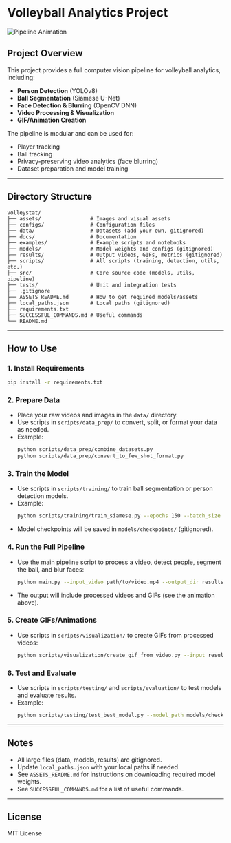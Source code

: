 # Volleyball Analytics Project

![Pipeline Animation](results/video/segments/volleyball_face_blur_animation.gif)

## Project Overview

This project provides a full computer vision pipeline for volleyball analytics, including:
- **Person Detection** (YOLOv8)
- **Ball Segmentation** (Siamese U-Net)
- **Face Detection & Blurring** (OpenCV DNN)
- **Video Processing & Visualization**
- **GIF/Animation Creation**

The pipeline is modular and can be used for:
- Player tracking
- Ball tracking
- Privacy-preserving video analytics (face blurring)
- Dataset preparation and model training

---

## Directory Structure

```
volleystat/
├── assets/                # Images and visual assets
├── configs/               # Configuration files
├── data/                  # Datasets (add your own, gitignored)
├── docs/                  # Documentation
├── examples/              # Example scripts and notebooks
├── models/                # Model weights and configs (gitignored)
├── results/               # Output videos, GIFs, metrics (gitignored)
├── scripts/               # All scripts (training, detection, utils, etc.)
├── src/                   # Core source code (models, utils, pipeline)
├── tests/                 # Unit and integration tests
├── .gitignore
├── ASSETS_README.md       # How to get required models/assets
├── local_paths.json       # Local paths (gitignored)
├── requirements.txt
├── SUCCESSFUL_COMMANDS.md # Useful commands
└── README.md
```

---

## How to Use

### 1. **Install Requirements**
```bash
pip install -r requirements.txt
```

### 2. **Prepare Data**
- Place your raw videos and images in the `data/` directory.
- Use scripts in `scripts/data_prep/` to convert, split, or format your data as needed.
- Example:
  ```bash
  python scripts/data_prep/combine_datasets.py
  python scripts/data_prep/convert_to_few_shot_format.py
  ```

### 3. **Train the Model**
- Use scripts in `scripts/training/` to train ball segmentation or person detection models.
- Example:
  ```bash
  python scripts/training/train_siamese.py --epochs 150 --batch_size 4
  ```
- Model checkpoints will be saved in `models/checkpoints/` (gitignored).

### 4. **Run the Full Pipeline**
- Use the main pipeline script to process a video, detect people, segment the ball, and blur faces:
  ```bash
  python main.py --input_video path/to/video.mp4 --output_dir results/video/segments/
  ```
- The output will include processed videos and GIFs (see the animation above).

### 5. **Create GIFs/Animations**
- Use scripts in `scripts/visualization/` to create GIFs from processed videos:
  ```bash
  python scripts/visualization/create_gif_from_video.py --input results/video/segments/your_video.avi --output results/video/segments/your_animation.gif
  ```

### 6. **Test and Evaluate**
- Use scripts in `scripts/testing/` and `scripts/evaluation/` to test models and evaluate results.
- Example:
  ```bash
  python scripts/testing/test_best_model.py --model_path models/checkpoints/best_model.pt
  ```

---

## Notes
- All large files (data, models, results) are gitignored.
- Update `local_paths.json` with your local paths if needed.
- See `ASSETS_README.md` for instructions on downloading required model weights.
- See `SUCCESSFUL_COMMANDS.md` for a list of useful commands.

---

## License
MIT License
